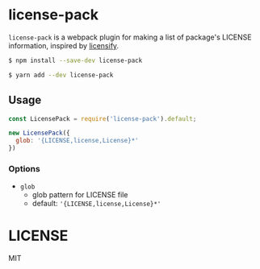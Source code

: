 # license-pack

`license-pack` is a webpack plugin for making a list of package's LICENSE information, inspired by [licensify](https://github.com/twada/licensify).

```sh
$ npm install --save-dev license-pack
```

```sh
$ yarn add --dev license-pack
```

## Usage

```js
const LicensePack = require('license-pack').default;

new LicensePack({
  glob: '{LICENSE,license,License}*'
})
```

### Options

- `glob`
    - glob pattern for LICENSE file
    - default: `'{LICENSE,license,License}*'`

# LICENSE

MIT
